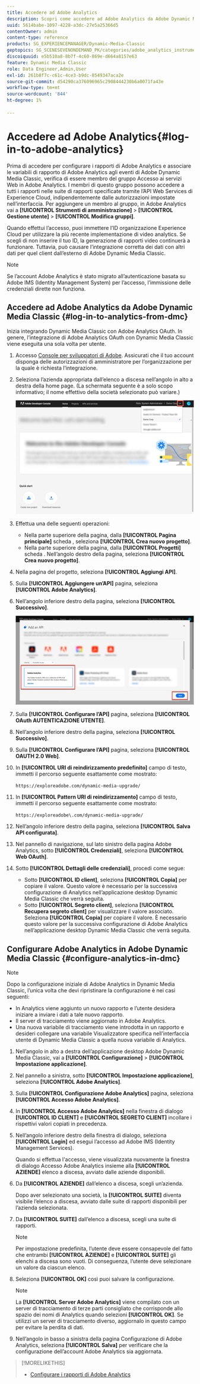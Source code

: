 ```yaml
---
title: Accedere ad Adobe Analytics
description: Scopri come accedere ad Adobe Analytics da Adobe Dynamic Media Classic.
uuid: 5614babe-1097-4228-a3dc-27e5a25366d5
contentOwner: admin
content-type: reference
products: SG_EXPERIENCEMANAGER/Dynamic-Media-Classic
geptopics: SG_SCENESEVENONDEMAND_PK/categories/adobe_analytics_instrumentation_kit
discoiquuid: e5b510a8-8b7f-4c60-869e-d664a8157e63
feature: Dynamic Media Classic
role: Data Engineer,Admin,User
exl-id: 261b8f7c-c61c-4ce3-b9dc-8549347aca2e
source-git-commit: d54290ca376096965c2908444230b6a0071fa43e
workflow-type: tm+mt
source-wordcount: '844'
ht-degree: 1%

---
```


# Accedere ad Adobe Analytics{#log-in-to-adobe-analytics}

Prima di accedere per configurare i rapporti di Adobe Analytics e associare le variabili di rapporto di Adobe Analytics agli eventi di Adobe Dynamic Media Classic, verifica di essere membro del gruppo Accesso ai servizi Web in Adobe Analytics. I membri di questo gruppo possono accedere a tutti i rapporti nelle suite di rapporti specificate tramite l’API Web Services di Experience Cloud, indipendentemente dalle autorizzazioni impostate nell’interfaccia. Per aggiungere un membro al gruppo, in Adobe Analytics vai a **[!UICONTROL Strumenti di amministrazione]** > **[!UICONTROL Gestione utente]** > **[!UICONTROL Modifica gruppi]**.

Quando effettui l’accesso, puoi immettere l’ID organizzazione Experience Cloud per utilizzare la più recente implementazione di video analytics. Se scegli di non inserire il tuo ID, la generazione di rapporti video continuerà a funzionare. Tuttavia, può causare l’integrazione corretta dei dati con altri dati per quel client dall’esterno di Adobe Dynamic Media Classic.

>[!NOTE]
>
>Se l’account Adobe Analytics è stato migrato all’autenticazione basata su Adobe IMS (Identity Management System) per l’accesso, l’immissione delle credenziali dirette non funziona.

## Accedere ad Adobe Analytics da Adobe Dynamic Media Classic {#log-in-to-analytics-from-dmc}

Inizia integrando Dynamic Media Classic con Adobe Analytics OAuth. In genere, l’integrazione di Adobe Analytics OAuth con Dynamic Media Classic viene eseguita una sola volta per utente.

1. Accesso [Console per sviluppatori di Adobe](https://developer.adobe.com/console). Assicurati che il tuo account disponga delle autorizzazioni di amministratore per l’organizzazione per la quale è richiesta l’integrazione.
1. Seleziona l’azienda appropriata dall’elenco a discesa nell’angolo in alto a destra della home page. (La schermata seguente è a solo scopo informativo; il nome effettivo della società selezionato può variare.)

   ![Crea un nuovo progetto](assets/analytics-oauth1.png)

1. Effettua una delle seguenti operazioni:

   * Nella parte superiore della pagina, dalla **[!UICONTROL Pagina principale]** scheda , seleziona **[!UICONTROL Crea nuovo progetto]**.
   * Nella parte superiore della pagina, dalla **[!UICONTROL Progetti]** scheda . Nell’angolo destro della pagina, seleziona **[!UICONTROL Crea nuovo progetto]**.

1. Nella pagina del progetto, seleziona **[!UICONTROL Aggiungi API]**.
1. Sulla **[!UICONTROL Aggiungere un’API]** pagina, seleziona **[!UICONTROL Adobe Analytics]**.
1. Nell’angolo inferiore destro della pagina, seleziona **[!UICONTROL Successivo]**.

   ![Aggiungere un’API](assets/analytics-oauth2.png)

1. Sulla **[!UICONTROL Configurare l’API]** pagina, seleziona **[!UICONTROL OAuth AUTENTICAZIONE UTENTE]**.
1. Nell’angolo inferiore destro della pagina, seleziona **[!UICONTROL Successivo]**.
1. Sulla **[!UICONTROL Configurare l’API]** pagina, seleziona **[!UICONTROL OAUTH 2.0 Web]**.
1. In **[!UICONTROL URI di reindirizzamento predefinito]** campo di testo, immetti il percorso seguente esattamente come mostrato:

   `https://exploreadobe.com/dynamic-media-upgrade/`

1. In **[!UICONTROL Pattern URI di reindirizzamento]** campo di testo, immetti il percorso seguente esattamente come mostrato:

   `https://exploreadobe\.com/dynamic-media-upgrade/`

1. Nell’angolo inferiore destro della pagina, seleziona **[!UICONTROL Salva API configurata]**.
1. Nel pannello di navigazione, sul lato sinistro della pagina Adobe Analytics, sotto **[!UICONTROL Credenziali]**, seleziona **[!UICONTROL Web OAuth]**.
1. Sotto **[!UICONTROL Dettagli delle credenziali]**, procedi come segue:
   * Sotto **[!UICONTROL ID client]**, seleziona **[!UICONTROL Copia]** per copiare il valore. Questo valore è necessario per la successiva configurazione di Analytics nell’applicazione desktop Dynamic Media Classic che verrà seguita.
   * Sotto **[!UICONTROL Segreto client]**, seleziona **[!UICONTROL Recupera segreto client]** per visualizzare il valore associato. Seleziona **[!UICONTROL Copia]** per copiare il valore. È necessario questo valore per la successiva configurazione di Adobe Analytics nell’applicazione desktop Dynamic Media Classic che verrà seguita.

## Configurare Adobe Analytics in Adobe Dynamic Media Classic {#configure-analytics-in-dmc}

>[!NOTE]
>
>Dopo la configurazione iniziale di Adobe Analytics in Dynamic Media Classic, l’unica volta che devi ripristinare la configurazione è nei casi seguenti:
>
>* In Analytics viene aggiunto un nuovo rapporto e l’utente desidera iniziare a inviare i dati a tale nuovo rapporto.
>* Il server di tracciamento viene aggiornato in Adobe Analytics.
>* Una nuova variabile di tracciamento viene introdotta in un rapporto e desideri collegare una variabile Visualizzatore specifica nell’interfaccia utente di Dynamic Media Classic a quella nuova variabile di Analytics.

>


1. Nell’angolo in alto a destra dell’applicazione desktop Adobe Dynamic Media Classic, vai a **[!UICONTROL Configurazione]** > **[!UICONTROL Impostazione applicazione]**.
1. Nel pannello a sinistra, sotto **[!UICONTROL Impostazione applicazione]**, seleziona **[!UICONTROL Adobe Analytics]**.
1. Sulla **[!UICONTROL Configurazione Adobe Analytics]** pagina, seleziona **[!UICONTROL Accesso Adobe Analytics]**.
1. In **[!UICONTROL Accesso Adobe Analytics]** nella finestra di dialogo **[!UICONTROL ID CLIENT]** e **[!UICONTROL SEGRETO CLIENT]** incollare i rispettivi valori copiati in precedenza.
1. Nell’angolo inferiore destro della finestra di dialogo, seleziona **[!UICONTROL Login]** ed esegui l’accesso ad Adobe IMS (Identity Management Services).

   Quando si effettua l&#39;accesso, viene visualizzata nuovamente la finestra di dialogo Accesso Adobe Analytics insieme alla **[!UICONTROL AZIENDE]** elenco a discesa, avviato dalle aziende disponibili.

1. Da **[!UICONTROL AZIENDE]** dall’elenco a discesa, scegli un’azienda.

   Dopo aver selezionato una società, la **[!UICONTROL SUITE]** diventa visibile l’elenco a discesa, avviato dalle suite di rapporti disponibili per l’azienda selezionata.

1. Da **[!UICONTROL SUITE]** dall’elenco a discesa, scegli una suite di rapporti.

   >[!NOTE]
   >
   >Per impostazione predefinita, l’utente deve essere consapevole del fatto che entrambi **[!UICONTROL AZIENDE]** e **[!UICONTROL SUITE]** gli elenchi a discesa sono vuoti. Di conseguenza, l’utente deve selezionare un valore da ciascun elenco.

1. Seleziona **[!UICONTROL OK]** così puoi salvare la configurazione.

   >[!NOTE]
   >
   >La **[!UICONTROL Server Adobe Analytics]** viene compilato con un server di tracciamento di terze parti consigliato che corrisponde allo spazio dei nomi di Analytics quando selezioni **[!UICONTROL OK]**. Se utilizzi un server di tracciamento diverso, aggiornalo in questo campo per evitare la perdita di dati.

1. Nell’angolo in basso a sinistra della pagina Configurazione di Adobe Analytics, seleziona **[!UICONTROL Salva]** per verificare che la configurazione dell’account Adobe Analytics sia aggiornata.

>[!MORELIKETHIS]
>
>* [Configurare i rapporti di Adobe Analytics](configuring-analytics-reports.md#configuring_adobe_analytics_reports)

